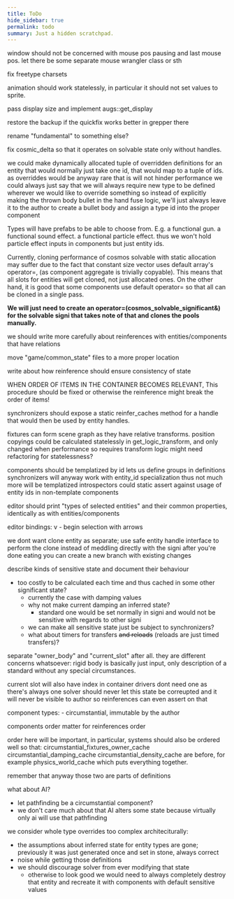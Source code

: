 ```yaml
---
title: ToDo
hide_sidebar: true
permalink: todo
summary: Just a hidden scratchpad.
---
```


window should not be concerned with mouse pos pausing and last mouse pos.
let there be some separate mouse wrangler class or sth

fix freetype charsets

animation should work statelessly, in particular it should not set values to sprite.

pass display size and implement augs::get_display

restore the backup if the quickfix works better in grepper there

rename "fundamental" to something else?

fix cosmic_delta so that it operates on solvable state only without handles. 

we could make dynamically allocated tuple of overridden definitions for an entity that would normally just take one id,
that would map to a tuple of ids. as overriddes would be anyway rare that is will not hinder performance
we could always just say that we will always require new type to be defined wherever we would like to override something
so instead of explicitly making the thrown body bullet in the hand fuse logic, we'll just always leave it to the author to create a bullet body and assign a type id into the proper component


Types will have prefabs to be able to choose from.
E.g. a functional gun.
a functional sound effect.
a functional particle effect.
thus we won't hold particle effect inputs in components but just entity ids.


Currently, cloning performance of cosmos solvable with static allocation may suffer due to the fact that constant size vector uses default array's operator=, (as component aggregate is trivially copyable).
This means that all slots for entities will get cloned, not just allocated ones.
On the other hand, it is good that some components use default operator= so that all can be cloned in a single pass.

**We will just need to create an operator=(cosmos_solvable_significant&) for the solvable signi that takes note of that and clones the pools manually.**

we should write more carefully about reinferences with entities/components that have relations 

move "game/common_state" files to a more proper location

write about how reinference should ensure consistency of state

WHEN ORDER OF ITEMS IN THE CONTAINER BECOMES RELEVANT, 
This procedure should be fixed or otherwise the reinference might break the order of items!

synchronizers should expose a static reinfer_caches method for a handle that would then be used by entity handles.

fixtures can form scene graph as they have relative transforms.
	position copyings could be calculated statelessly in get_logic_transform, and only changed when performance so requires
transform logic might need refactoring for statelessness?

components should be templatized by id
	lets us define groups in definitions 
	synchronizers will anyway work with entity_id specialization thus not much more will be templatized
	introspectors could static assert against usage of entity ids in non-template components

editor should print "types of selected entities" and their common properties, identically as with entities/components

editor bindings:
v - begin selection with arrows


we dont want clone entity as separate; use safe entity handle interface to perform the clone instead of meddling directly with the signi
after you're done eating you can create a new branch with existing changes

describe kinds of sensitive state and document their behaviour

- too costly to be calculated each time and thus cached in some other significant state?
	- currently the case with damping values
	- why not make current damping an inferred state?
		- standard one would be set normally in signi and would not be sensitive with regards to other signi
	- we can make all sensitive state just be subject to synchronizers?
	- what about timers for transfers ~~and reloads~~ (reloads are just timed transfers)?


separate "owner_body" and "current_slot" after all.
they are different concerns whatsoever: rigid body is basically just input, only description of a standard without any special circumstances.


current slot will also have index in container
drivers dont need one as there's always one
solver should never let this state be correupted and it will never be visible to author
so reinferences can even assert on that

component types:
	- circumstantial, immutable by the author

components order matter for reinferences order

order here will be important, in particular, systems should also be ordered well so that:
circumstantial_fixtures_owner_cache
circumstantial_damping_cache
circumstantial_density_cache
are before, for example
physics_world_cache
which puts everything together.

remember that anyway those two are parts of definitions

what about AI?
- let pathfinding be a circumstantial component?
- we don't care much about that AI alters some state because virtually only ai will use that pathfinding


we consider whole type overrides too complex architeciturally:
- the assumptions about inferred state for entity types are gone; previously it was just generated once and set in stone, always correct
- noise while getting those definitions
- we should discourage solver from ever modifying that state
	- otherwise to look good we would need to always completely destroy that entity and recreate it with components with default sensitive values

